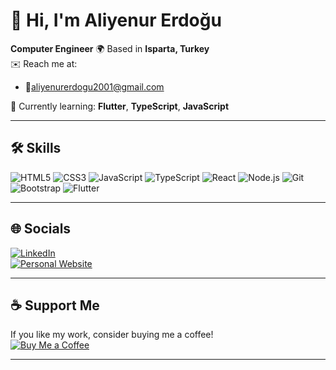 # 👋 Hi, I'm Aliyenur Erdoğu

**Computer Engineer** 
🌍 Based in **Isparta, Turkey**  
✉️ Reach me at:  
- 📧aliyenurerdogu2001@gmail.com  


🧠 Currently learning: **Flutter**, **TypeScript**, **JavaScript**

---

## 🛠️ Skills

![HTML5](https://img.shields.io/badge/HTML5-E34F26?style=flat&logoColor=white)
![CSS3](https://img.shields.io/badge/CSS3-1572B6?style=flat&logo=css3&logoColor=white)
![JavaScript](https://img.shields.io/badge/JavaScript-F7DF1E?style=flat&logo=javascript&logoColor=black)
![TypeScript](https://img.shields.io/badge/TypeScript-3178C6?style=flat&logo=typescript&logoColor=white)
![React](https://img.shields.io/badge/React-20232A?style=flat&logo=react&logoColor=61DAFB)
![Node.js](https://img.shields.io/badge/Node.js-339933?style=flat&logo=node.js&logoColor=white)
![Git](https://img.shields.io/badge/Git-F05032?style=flat&logo=git&logoColor=white)
![Bootstrap](https://img.shields.io/badge/Bootstrap-7952B3?style=flat&logo=bootstrap&logoColor=white)
![Flutter](https://img.shields.io/badge/Flutter-02569B?style=flat&logo=flutter&logoColor=white)

---

## 🌐 Socials

[![LinkedIn](https://img.shields.io/badge/LinkedIn-0A66C2?style=flat&logo=linkedin&logoColor=white)](https://www.linkedin.com/in/aliyenurerdogu/)  
[![Personal Website](https://img.shields.io/badge/Portfolio-000000?style=flat&logo=github&logoColor=white)](https://github.com/aliyenurerdogu) <!-- Kendi web siten veya GitHub sayfan varsa güncelleyebilirim -->

---

## ☕ Support Me

If you like my work, consider buying me a coffee!  
[![Buy Me a Coffee](https://img.shields.io/badge/-Buy%20Me%20a%20Coffee-FFDD00?style=flat&logo=buy-me-a-coffee&logoColor=black)](https://www.buymeacoffee.com/) <!-- Link eklersen özelleştirebilirim -->

---

